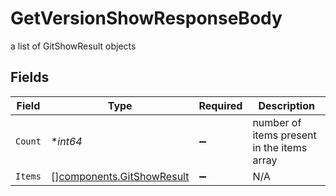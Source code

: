 # GetVersionShowResponseBody

a list of GitShowResult objects


## Fields

| Field                                                                  | Type                                                                   | Required                                                               | Description                                                            |
| ---------------------------------------------------------------------- | ---------------------------------------------------------------------- | ---------------------------------------------------------------------- | ---------------------------------------------------------------------- |
| `Count`                                                                | **int64*                                                               | :heavy_minus_sign:                                                     | number of items present in the items array                             |
| `Items`                                                                | [][components.GitShowResult](../../models/components/gitshowresult.md) | :heavy_minus_sign:                                                     | N/A                                                                    |